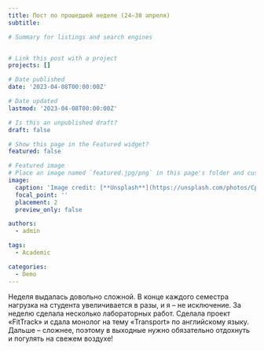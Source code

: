 ```yaml
---
title: Пост по прошедшей неделе (24–30 апреля)
subtitle: 

# Summary for listings and search engines


# Link this post with a project
projects: []

# Date published
date: '2023-04-08T00:00:00Z'

# Date updated
lastmod: '2023-04-08T00:00:00Z'

# Is this an unpublished draft?
draft: false

# Show this page in the Featured widget?
featured: false

# Featured image
# Place an image named `featured.jpg/png` in this page's folder and customize its options here.
image:
  caption: 'Image credit: [**Unsplash**](https://unsplash.com/photos/CpkOjOcXdUY)'
  focal_point: ''
  placement: 2
  preview_only: false

authors:
  - admin

tags:
  - Academic

categories:
  - Demo
---
```


Неделя выдалась довольно сложной. В конце каждого семестра нагрузка на студента увеличивается в разы, и я – не исключение. За неделю сделала несколько лабораторных работ. Сделала проект «FitTrack» и сдала монолог на тему «Transport» по английскому языку. 
Дальше – сложнее, поэтому в выходные нужно обязательно отдохнуть и погулять на свежем воздухе!



